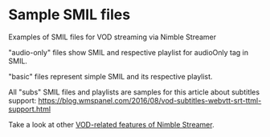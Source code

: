 # Sample SMIL files
Examples of SMIL files for VOD streaming via Nimble Streamer

"audio-only" files show SMIL and respective playlist for audioOnly tag in SMIL.

"basic" files represent simple SMIL and its respective playlist.

All "subs" SMIL files and playlists are samples for this article about subtitles support: https://blog.wmspanel.com/2016/08/vod-subtitles-webvtt-srt-ttml-support.html

Take a look at other [VOD-related features of Nimble Streamer](https://softvelum.com/nimble/vod_streaming/).
